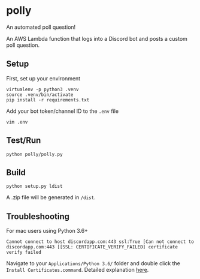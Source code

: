 # polly
An automated poll question!

An AWS Lambda function that logs into a Discord bot and posts a custom poll question.

## Setup
First, set up your environment

```
virtualenv -p python3 .venv
source .venv/bin/activate
pip install -r requirements.txt
```

Add your bot token/channel ID to the `.env` file
```
vim .env
```

## Test/Run
```
python polly/polly.py
```

## Build
```
python setup.py ldist
```

A .zip file will be generated in `/dist`.

## Troubleshooting
For mac users using Python 3.6+
```
Cannot connect to host discordapp.com:443 ssl:True [Can not connect to discordapp.com:443 [[SSL: CERTIFICATE_VERIFY_FAILED] certificate verify failed
```

Navigate to your `Applications/Python 3.6/` folder and double click the `Install Certificates.command`.
Detailed explanation [here](https://github.com/Rapptz/discord.py/issues/423#issuecomment-272093801).